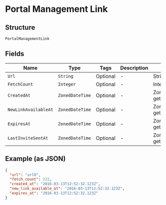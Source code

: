 
# Portal Management Link

## Structure

`PortalManagementLink`

## Fields

| Name | Type | Tags | Description | Getter | Setter |
|  --- | --- | --- | --- | --- | --- |
| `Url` | `String` | Optional | - | String getUrl() | setUrl(String url) |
| `FetchCount` | `Integer` | Optional | - | Integer getFetchCount() | setFetchCount(Integer fetchCount) |
| `CreatedAt` | `ZonedDateTime` | Optional | - | ZonedDateTime getCreatedAt() | setCreatedAt(ZonedDateTime createdAt) |
| `NewLinkAvailableAt` | `ZonedDateTime` | Optional | - | ZonedDateTime getNewLinkAvailableAt() | setNewLinkAvailableAt(ZonedDateTime newLinkAvailableAt) |
| `ExpiresAt` | `ZonedDateTime` | Optional | - | ZonedDateTime getExpiresAt() | setExpiresAt(ZonedDateTime expiresAt) |
| `LastInviteSentAt` | `ZonedDateTime` | Optional | - | ZonedDateTime getLastInviteSentAt() | setLastInviteSentAt(ZonedDateTime lastInviteSentAt) |

## Example (as JSON)

```json
{
  "url": "url0",
  "fetch_count": 222,
  "created_at": "2016-03-13T12:52:32.123Z",
  "new_link_available_at": "2016-03-13T12:52:32.123Z",
  "expires_at": "2016-03-13T12:52:32.123Z"
}
```

